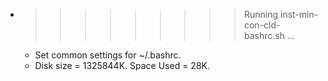 * >>>>>>>>> Running inst-min-con-cld-bashrc.sh ...
  * Set common settings for ~/.bashrc.
  * Disk size = 1325844K. Space Used = 28K.
